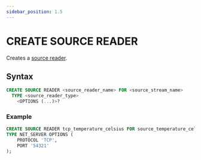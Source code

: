 ```yaml
---
sidebar_position: 1.5
---
```


# CREATE SOURCE READER

Creates a [source reader](/learn-springql/pipeline/source-reader).

## Syntax

```sql title="Syntax"
CREATE SOURCE READER <source_reader_name> FOR <source_stream_name>
  TYPE <source_reader_type>
    <OPTIONS (...)>?
```

### Example

```sql title="Example"
CREATE SOURCE READER tcp_temperature_celsius FOR source_temperature_celsius
TYPE NET_SERVER OPTIONS (
    PROTOCOL 'TCP',
    PORT '54321'
);
```
